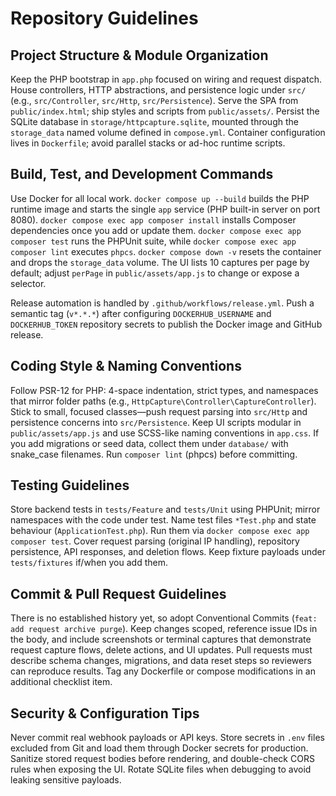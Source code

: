 # Repository Guidelines

## Project Structure & Module Organization
Keep the PHP bootstrap in `app.php` focused on wiring and request dispatch. House controllers, HTTP abstractions, and persistence logic under `src/` (e.g., `src/Controller`, `src/Http`, `src/Persistence`). Serve the SPA from `public/index.html`; ship styles and scripts from `public/assets/`. Persist the SQLite database in `storage/httpcapture.sqlite`, mounted through the `storage_data` named volume defined in `compose.yml`. Container configuration lives in `Dockerfile`; avoid parallel stacks or ad-hoc runtime scripts.

## Build, Test, and Development Commands
Use Docker for all local work. `docker compose up --build` builds the PHP runtime image and starts the single `app` service (PHP built-in server on port 8080). `docker compose exec app composer install` installs Composer dependencies once you add or update them. `docker compose exec app composer test` runs the PHPUnit suite, while `docker compose exec app composer lint` executes `phpcs`. `docker compose down -v` resets the container and drops the `storage_data` volume.
The UI lists 10 captures per page by default; adjust `perPage` in `public/assets/app.js` to change or expose a selector.

Release automation is handled by `.github/workflows/release.yml`. Push a semantic tag (`v*.*.*`) after configuring `DOCKERHUB_USERNAME` and `DOCKERHUB_TOKEN` repository secrets to publish the Docker image and GitHub release.

## Coding Style & Naming Conventions
Follow PSR-12 for PHP: 4-space indentation, strict types, and namespaces that mirror folder paths (e.g., `HttpCapture\Controller\CaptureController`). Stick to small, focused classes—push request parsing into `src/Http` and persistence concerns into `src/Persistence`. Keep UI scripts modular in `public/assets/app.js` and use SCSS-like naming conventions in `app.css`. If you add migrations or seed data, collect them under `database/` with snake_case filenames. Run `composer lint` (phpcs) before committing.

## Testing Guidelines
Store backend tests in `tests/Feature` and `tests/Unit` using PHPUnit; mirror namespaces with the code under test. Name test files `*Test.php` and state behaviour (`ApplicationTest.php`). Run them via `docker compose exec app composer test`. Cover request parsing (original IP handling), repository persistence, API responses, and deletion flows. Keep fixture payloads under `tests/fixtures` if/when you add them.

## Commit & Pull Request Guidelines
There is no established history yet, so adopt Conventional Commits (`feat: add request archive purge`). Keep changes scoped, reference issue IDs in the body, and include screenshots or terminal captures that demonstrate request capture flows, delete actions, and UI updates. Pull requests must describe schema changes, migrations, and data reset steps so reviewers can reproduce results. Tag any Dockerfile or compose modifications in an additional checklist item.

## Security & Configuration Tips
Never commit real webhook payloads or API keys. Store secrets in `.env` files excluded from Git and load them through Docker secrets for production. Sanitize stored request bodies before rendering, and double-check CORS rules when exposing the UI. Rotate SQLite files when debugging to avoid leaking sensitive payloads.
